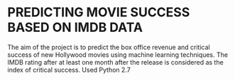PREDICTING MOVIE SUCCESS BASED ON IMDB DATA
============================================
The aim of the project is to predict the box office revenue and critical success
of new Hollywood movies using machine learning techniques. The IMDB
rating after at least one month after the release is considered as the index of
critical success. 
Used Python 2.7
